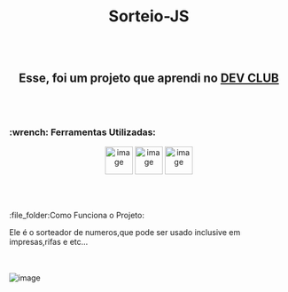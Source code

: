 <h1 align="center">Sorteio-JS</h1>
<br>
<br>
<h2 align="center">Esse, foi um projeto que aprendi no <a href="https://rodolfomori.com.br/devclub">DEV CLUB</a> </h2>
<br>
<br>
<h3> :wrench: Ferramentas Utilizadas:</h3>
<p align="center"> <img  alt="image" src="https://github.com/user-attachments/assets/bc65fa18-1345-4a14-9667-b9e9d9735716" width="50px" />

<img  alt="image" src="https://github.com/user-attachments/assets/ec9813fa-ff54-4220-b264-cb7780fa799f" width="50px" />
<img  alt="image" src="https://github.com/user-attachments/assets/fb28061a-3bb6-4a8d-8a3b-dadbd0c71d6e" width="50px"/> 
</p>
<br>
<br>
<p> :file_folder:Como Funciona o Projeto:</p>
<p>Ele é o sorteador de numeros,que pode ser usado inclusive em impresas,rifas e etc...</p>
 <br>
 <br>
 <img alt='image' src="">
